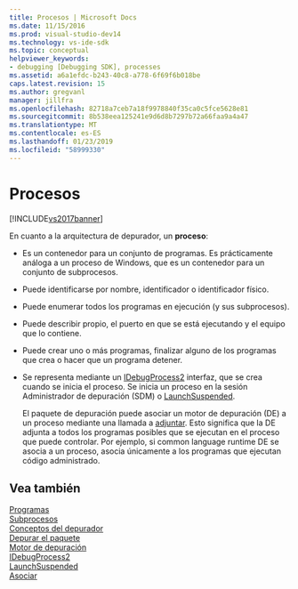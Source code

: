 ```yaml
---
title: Procesos | Microsoft Docs
ms.date: 11/15/2016
ms.prod: visual-studio-dev14
ms.technology: vs-ide-sdk
ms.topic: conceptual
helpviewer_keywords:
- debugging [Debugging SDK], processes
ms.assetid: a6a1efdc-b243-40c8-a778-6f69f6b018be
caps.latest.revision: 15
ms.author: gregvanl
manager: jillfra
ms.openlocfilehash: 82718a7ceb7a18f9978840f35ca0c5fce5628e81
ms.sourcegitcommit: 8b538eea125241e9d6d8b7297b72a66faa9a4a47
ms.translationtype: MT
ms.contentlocale: es-ES
ms.lasthandoff: 01/23/2019
ms.locfileid: "58999330"
---
```

# <a name="processes"></a>Procesos
[!INCLUDE[vs2017banner](../../includes/vs2017banner.md)]

En cuanto a la arquitectura de depurador, un **proceso**:  
  
- Es un contenedor para un conjunto de programas. Es prácticamente análoga a un proceso de Windows, que es un contenedor para un conjunto de subprocesos.  
  
- Puede identificarse por nombre, identificador o identificador físico.  
  
- Puede enumerar todos los programas en ejecución (y sus subprocesos).  
  
- Puede describir propio, el puerto en que se está ejecutando y el equipo que lo contiene.  
  
- Puede crear uno o más programas, finalizar alguno de los programas que crea o hacer que un programa detener.  
  
- Se representa mediante un [IDebugProcess2](../../extensibility/debugger/reference/idebugprocess2.md) interfaz, que se crea cuando se inicia el proceso. Se inicia un proceso en la sesión Administrador de depuración (SDM) o [LaunchSuspended](../../extensibility/debugger/reference/idebugenginelaunch2-launchsuspended.md).  
  
  El paquete de depuración puede asociar un motor de depuración (DE) a un proceso mediante una llamada a [adjuntar](../../extensibility/debugger/reference/idebugprocess2-attach.md). Esto significa que la DE adjunta a todos los programas posibles que se ejecutan en el proceso que puede controlar. Por ejemplo, si common language runtime DE se asocia a un proceso, asocia únicamente a los programas que ejecutan código administrado.  
  
## <a name="see-also"></a>Vea también  
 [Programas](../../extensibility/debugger/programs.md)   
 [Subprocesos](../../extensibility/debugger/threads.md)   
 [Conceptos del depurador](../../extensibility/debugger/debugger-concepts.md)   
 [Depurar el paquete](../../extensibility/debugger/debug-package.md)   
 [Motor de depuración](../../extensibility/debugger/debug-engine.md)   
 [IDebugProcess2](../../extensibility/debugger/reference/idebugprocess2.md)   
 [LaunchSuspended](../../extensibility/debugger/reference/idebugenginelaunch2-launchsuspended.md)   
 [Asociar](../../extensibility/debugger/reference/idebugprocess2-attach.md)

